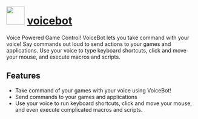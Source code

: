 # <img src="https://cdn.jsdelivr.net/gh/chocolatey/chocolatey-coreteampackages@4669940497f13f8cc317968b56dbbcb4e95d3158/icons/voicebot.png" width="48" height="48"/> [voicebot](https://chocolatey.org/packages/voicebot)


Voice Powered Game Control!
VoiceBot lets you take command with your voice! Say commands out loud to send actions
to your games and applications. Use your voice to type keyboard shortcuts, click and
move your mouse, and execute macros and scripts.

## Features
- Take command of your games with your voice using VoiceBot!
- Send commands to your games and applications
- Use your voice to run keyboard shortcuts, click
and move your mouse, and even execute complicated macros and scripts.

